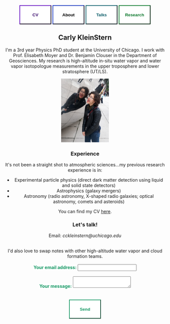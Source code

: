 
<div class="topnav" align=center>
  <a href="https://carlykleinstern.github.io/KleinStern_CV_publish.pdf">
    <button style="height:60px;width:100px;color:#3b0c6e; font-weight:bold; border-color:#3b0c6e; background-color:White">CV</button></a>
  <a href="https://carlykleinstern.github.io/aboutme.html">
    <button style="height:60px;width:100px;color:##0e1f6b; font-weight:bold; border-color:#0e1f6b; background-color:White">About</button></a>
  <a href="https://carlykleinstern.github.io/projects.html">
    <button style="height:60px;width:100px;color: #0f5f6b; font-weight:bold; border-color: #0f5f6b; background-color:White">Talks</button></a>
  <a href="https://carlykleinstern.github.io/projects.html">
    <button style="height:60px;width:100px;color: #0d782d; font-weight:bold; border-color: #0d782d; background-color:White">Research</button></a>

         

         
## **Carly KleinStern**
I'm a 3rd year Physics PhD student at the University of Chicago. I work with Prof. Elisabeth Moyer and Dr. Benjamin Clouser in the Department of Geosciences.
My research is high-altitude in-situ water vapor and water vapor isotopologue measurements in the upper troposphere and lower stratosphere (UT/LS). 

<div align='center'>
   <img src="photos/bean.jpg" alt="Carly" width=150px height=auto><br/>
</div>







### **Experience**
It's not been a straight shot to atmospheric sciences...my previous research experience is in:

- Experimental particle physics (direct dark matter detection using liquid and solid state detectors)
- Astrophysics (galaxy mergers)
- Astronomy (radio astronomy, X-shaped radio galaxies; optical astronomy, comets and asteroids)

You can find my CV [here](https://carlykleinstern.github.io/KleinStern_CV_publish.pdf).


### **Let's talk!**


  
Email: _cckleinstern@uchicago.edu_

<div align='center'>
<br>
I'd also love to swap notes with other high-altitude water vapor and cloud formation teams.
<br>
<br>
<form
  action="https://formspree.io/f/mwkypbvd"
  method="POST"
>
  <label style="height:60px;width:auto;color:#179965; font-weight:bold; border-color:#179965; background-color:White">
    Your email address:
    <input type="email" name="_replyto">
  </label>
  <br>
  <br>

  <label style="height:60px;width:auto;color:#179965; font-weight:bold; border-color:#179965; background-color:White">
    Your message:
    <textarea name="message"></textarea>
  </label>
  <!-- your other form fields go here -->
  <br>
  <br>
  <br>
  <button type="submit" style="height:60px;width:100px;color:#179965; font-weight:bold; border-color:#179965; background-color:White">Send</button>
</form>
</div>
